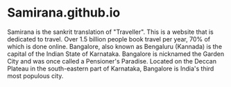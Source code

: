# Samirana.github.io
Samirana is the sankrit translation of "Traveller". This is a website that is dedicated to travel. Over 1.5 billion people book travel per year, 70% of which is done online. Bangalore, also known as Bengaluru (Kannada) is the capital of the Indian State of Karnataka. Bangalore is nicknamed the Garden City and was once called a Pensioner's Paradise. Located on the Deccan Plateau in the south-eastern part of Karnataka, Bangalore is India's third most populous city.
